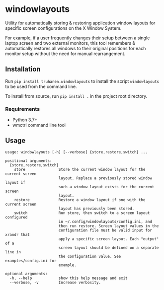 [comment]: # (This README.md is autogenerated from templates/README.md with the
              script templates/generate.py)

# windowlayouts

Utility for automatically storing & restoring application window layouts for
specific screen configurations on the X Window System.

For example, if a user frequently changes their setup between a single laptop
screen and two external monitors, this tool remembers & automatically restores
all windows to their original positions for each monitor setup without the need
for manual rearrangement.

## Installation

Run `pip install truhanen.windowlayouts` to install the script `windowlayouts`
to be used from the command line.

To install from source, run `pip install .` in the project root directory.

### Requirements

- Python 3.7+
- wmctrl command line tool

## Usage

```
usage: windowlayouts [-h] [--verbose] {store,restore,switch} ...

positional arguments:
  {store,restore,switch}
    store               Store the current window layout for the current screen
                        layout. Replace a previously stored window layout if
                        such a window layout exists for the current screen
                        layout.
    restore             Restore a window layout if one with the current screen
                        layout has previously been stored.
    switch              Run store, then switch to a screen layout configured
                        in ~/.config/windowlayouts/config.ini, and
                        then run restore. Screen layout values in the
                        configuration file must be valid input for xrandr that
                        apply a specific screen layout. Each "output" of a
                        screen layout should be defined on a separate line in
                        the configuration value. See examples/config.ini for
                        example.

optional arguments:
  -h, --help            show this help message and exit
  --verbose, -v         Increase verbosity.
```
